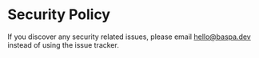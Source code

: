 # Security Policy

If you discover any security related issues, please email hello@baspa.dev instead of using the issue tracker.
